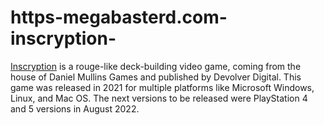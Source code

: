 # https-megabasterd.com-inscryption-
[Inscryption](https://megabasterd.com/inscryption/) is a rouge-like deck-building video game, coming from the house of Daniel Mullins Games and published by Devolver Digital. This game was released in 2021 for multiple platforms like Microsoft Windows, Linux, and Mac OS. The next versions to be released were PlayStation 4 and 5 versions in August 2022.
